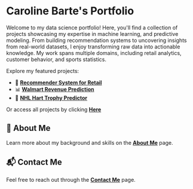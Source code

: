 # Caroline Barte's Portfolio
Welcome to my data science portfolio! Here, you'll find a collection of projects showcasing my expertise in machine learning, and predictive modeling. From building recommendation systems to uncovering insights from real-world datasets, I enjoy transforming raw data into actionable knowledge. My work spans multiple domains, including retail analytics, customer behavior, and sports statistics.

Explore my featured projects:
- 🛒 **[Recommender System for Retail](https://cbarte619.github.io/Barte-Portfolio/projects.html)**
- 📊 **[Walmart Revenue Prediction](https://cbarte619.github.io/Barte-Portfolio/projects.html)**
- 🏒 **[NHL Hart Trophy Predictor](https://cbarte619.github.io/Barte-Portfolio/projects.html)**

Or access all projects by clicking **[Here](https://cbarte619.github.io/Barte-Portfolio/projects.html)**


## 📌 About Me
Learn more about my background and skills on the **[About Me](https://cbarte619.github.io/Barte-Portfolio/about.html)** page.

## 📬 Contact Me
Feel free to reach out through the **[Contact Me](https://cbarte619.github.io/Barte-Portfolio/contact.html)** page.
